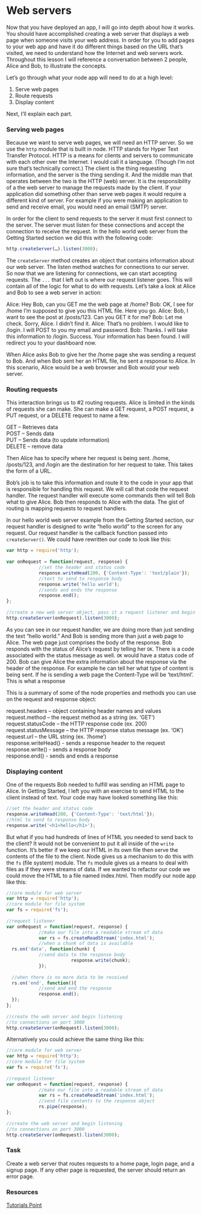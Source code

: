# Web servers
 
Now that you have deployed an app, I will go into depth about how it works.  You should have accomplished creating a web server that displays a web page when someone visits your web address.  In order for you to add pages to your web app and have it do different things based on the URL that’s visited, we need to understand how the Internet and web servers work. Throughout this lesson I will reference a conversation between 2 people, Alice and Bob, to illustrate the concepts.
 
Let’s go through what your node app will need to do at a high level:
 
1. Serve web pages
2. Route requests  
3. Display content
 
Next, I’ll explain each part.
 
### Serving web pages
 
Because we want to serve web pages, we will need an HTTP server.  So we use the `http` module that is built in node.  HTTP stands for Hyper Text Transfer Protocol.  HTTP is a means for clients and servers to communicate with each other over the Internet.  I would call it a language. (Though I’m not sure that’s technically correct.)  The client is the thing requesting information, and the server is the thing sending it.  And the middle man that operates between the two is the HTTP (web) server.   It is the responsibility of a the web server to manage the requests made by the client.  If your application did something other than serve web pages it would require a different kind of server.  For example if you were making an application to send and receive email, you would need an email (SMTP) server.     
 
 
In order for the client to send requests to the server it must first connect to the server.  The server must listen for these connections and accept the connection to receive the request. In the hello world web server from the Getting Started section we did this with the following code:
 
```js
http.createServer(…).listen(3000);
```
 
The `createServer` method creates an object that contains information about our web server. The listen method watches for connections to our server.  So now that we are listening for connections, we can start accepting requests. The `...` that I left out is where our request listener goes. This will contain all of the logic for what to do with requests. Let’s take a look at Alice and Bob to see a web server in action:
 
Alice:  Hey Bob, can you GET me the web page at /home?
Bob:  OK, I see for /home I’m supposed to give you this HTML file.  Here you go.
Alice: Bob, I want to see the post at /posts/123. Can you GET it for me?
Bob: Let me check. Sorry, Alice. I didn’t find it.
Alice: That’s no problem. I would like to /login.  I will POST to you my email and password.
Bob: Thanks.  I will take this information to /login. Success. Your information has been found. I will redirect you to your dashboard now.
 
When Alice asks Bob to give her the /home page she was sending a request to Bob.  And when Bob sent her an HTML file, he sent a response to Alice.  In this scenario, Alice would be a web browser and Bob would your web server.

 
### Routing requests
 
This interaction brings us to #2 routing requests.  Alice is limited in the kinds of requests she can make.  She can make a GET request, a POST request, a PUT request, or a DELETE request to name a few.  
 
GET – Retrieves data  
POST – Sends data  
PUT – Sends data (to update information)  
DELETE – remove data   
 
Then Alice has to specify where her request is being sent.  /home, /posts/123, and /login are the destination for her request to take. This takes the form of a URL.
 
 Bob’s job is to take this information and route it to the code in your app that is responsible for handling this request.  We will call that code the request handler. The request handler will execute some commands then will tell Bob what to give Alice.  Bob then responds to Alice with the data.  The gist of routing is mapping requests to request handlers.
 
In our hello world web server example from the Getting Started section, our request handler is designed to write “hello world” to the screen for any request.  Our request handler is the callback function passed into `createServer()`. We could have rewritten our code to look like this:
 
```js
var http = require('http');
 
var onRequest = function(request, response) {
        	//set the header and status code
        	response.writeHead(200, {'Content-Type': 'text/plain'});
        	//text to send to response body
        	response.write('hello world');
        	//sends and ends the response
        	response.end();
};
 
//create a new web server object, pass it a request listener and begin listening to connections on port 3000
http.createServer(onRequest).listen(3000);
```
 
As you can see in our request handler, we are doing more than just sending the text “hello world.”  And Bob is sending more than just a web page to Alice.  The web page just comprises the body of the response.  Bob responds with the status of Alice’s request by telling her `OK`.  There is a code associated with the status message as well.  `OK` would have a status code of 200.  Bob can give Alice the extra information about the response via the header of the response.  For example he can tell her what type of content is being sent. If he is sending a web page the Content-Type will be ‘text/html’. This is what a response

This is a summary of some of the node properties and methods you can use on the request and response object:
 
request.headers – object containing header names and values  
request.method – the request method as a string (ex. ‘GET’)  
request.statusCode – the HTTP response code (ex. 200)  
request.statusMessage – the HTTP response status message (ex. ‘OK’)  
request.url – the URL string (ex. ‘/home’)  
response.writeHead() - sends a response header to the request  
response.write() - sends a response body  
response.end() - sends and ends a response  
 
### Displaying content
 
One of the requests Bob needed to fulfill was sending an HTML page to Alice.  In Getting Started, I left you with an exercise to send HTML to the client instead of text. Your code may have looked something like this:
 
```js
//set the header and status code
response.writeHead(200, {'Content-Type': 'text/html'});
//html to send to response body
response.write('<h1>hello</h1>');
```
 
But what if you had hundreds of lines of HTML you needed to send back to the client?  It would not be convenient to put it all inside of the `write` function.  It’s better if we keep our HTML in its own file then serve the contents of the file to the client. Node gives us a mechanism to do this with the `fs` (file system) module.  The `fs` module gives us a means to deal with files as if they were streams of data. If we wanted to refactor our code we could move the HTML to a file named index.html.  Then modify our node app like this:
 
```js
//core module for web server
var http = require('http');
//core module for file system
var fs = require('fs'); 
 
//request listener
var onRequest = function(request, response) {
        	//make our file into a readable stream of data
        	var rs = fs.createReadStream('index.html');
        	//when a chunk of data is available
  rs.on('data', function(chunk) {
        	//send data to the response body
                    	response.write(chunk);
        	});
 
  //when there is no more data to be received
  rs.on('end', function(){
        	//send and end the response
        	response.end();
  });
};
 
//create the web server and begin listening
//to connections on port 3000
http.createServer(onRequest).listen(3000); 
```
 
Alternatively you could achieve the same thing like this:
 
```js
//core module for web server
var http = require('http');
//core module for file system
var fs = require('fs'); 
 
//request listener
var onRequest = function(request, response) {
        	//make our file into a readable stream of data
        	var rs = fs.createReadStream('index.html');
        	//send file contents to the response object
        	rs.pipe(response);
};
 
//create the web server and begin listening
//to connections on port 3000
http.createServer(onRequest).listen(3000); 
```
 
### Task
 
Create a web server that routes requests to a home page, login page, and a signup page.  If any other page is requested, the server should return an error page.
 
 
### Resources
[Tutorials Point](https://www.tutorialspoint.com/http)


